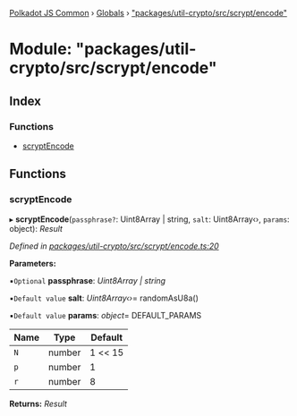 [Polkadot JS Common](../README.md) › [Globals](../globals.md) › ["packages/util-crypto/src/scrypt/encode"](_packages_util_crypto_src_scrypt_encode_.md)

# Module: "packages/util-crypto/src/scrypt/encode"

## Index

### Functions

* [scryptEncode](_packages_util_crypto_src_scrypt_encode_.md#scryptencode)

## Functions

###  scryptEncode

▸ **scryptEncode**(`passphrase?`: Uint8Array | string, `salt`: Uint8Array‹›, `params`: object): *Result*

*Defined in [packages/util-crypto/src/scrypt/encode.ts:20](https://github.com/polkadot-js/common/blob/6e4a5281/packages/util-crypto/src/scrypt/encode.ts#L20)*

**Parameters:**

▪`Optional`  **passphrase**: *Uint8Array | string*

▪`Default value`  **salt**: *Uint8Array‹›*= randomAsU8a()

▪`Default value`  **params**: *object*= DEFAULT_PARAMS

Name | Type | Default |
------ | ------ | ------ |
`N` | number | 1 << 15 |
`p` | number | 1 |
`r` | number | 8 |

**Returns:** *Result*

